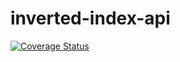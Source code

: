 # inverted-index-api
[![Coverage Status](https://coveralls.io/repos/github/Mcdavid95/inverted-index-api/badge.svg?branch=master)](https://coveralls.io/github/Mcdavid95/inverted-index-api?branch=master)
